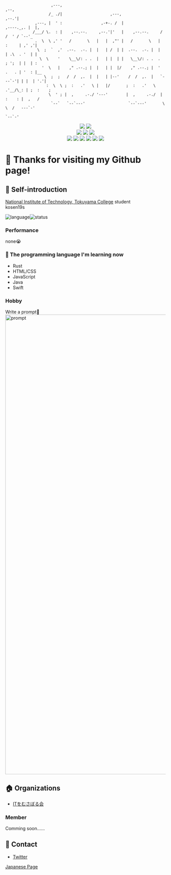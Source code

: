 ```

                    ,---,                                                        ,--,
                   /_ ./|                     ,---,                            ,--.'|
             ,---, |  ' :                 ,-+-. /  |                 ,----._,. |  |,
            /___/ \.  : |    ,--.--.     ,--.'|'   |    ,--.--.     /   /  ' / `--'_
             .  \  \ ,' '   /       \   |   |  ,"' |   /       \   |   :     | ,' ,'|
              \  ;  `  ,'  .--.  .-. |  |   | /  | |  .--.  .-. |  |   | .\  . '  | |
               \  \    '    \__\/: . .  |   | |  | |   \__\/: . .  .   ; ';  | |  | :
                '  \   |    ," .--.; |  |   | |  |/    ," .--.; |  '   .   . | '  : |__
                 \  ;  ;   /  /  ,.  |  |   | |--'    /  /  ,.  |   `---`-'| | |  | '.'|
                  :  \  \ ;  :   .'   \ |   |/       ;  :   .'   \  .'__/\_: | ;  :    ;
                   \  ' ; |  ,     .-./ '---'        |  ,     .-./  |   :    : |  ,   /
                    `--`   `--`---'                   `--`---'       \   \  /   ---`-'
                                                                      `--`-'

```

<div align="center">
<img src="https://img.shields.io/badge/age-16-9cf.svg?style=flat"></img>
<img src="https://img.shields.io/badge/たけのこ派orきのこ派-平和主義-success.svg?style=flat"></img><br>
<img src="https://img.shields.io/badge/OS-macOS-critical.svg?style=flat"></img>
<img src="https://img.shields.io/badge/Apple-respect-orange.svg?style=flat&logo=Apple"></img>
<img src="https://img.shields.io/badge/Mac-Love-ff69b4.svg?style=flat"></img><br>
<img src="https://img.shields.io/badge/Java-Well-brightgreen.svg?style=flat&logo=Java"></img>
<img src="https://img.shields.io/badge/HTML-Well-information.svg?style=flat&logo=HTML5"></img>
<img src="https://img.shields.io/badge/JavaScript-Well-brightgreen.svg?style=flat&logo=JavaScript"></img>
<img src="https://img.shields.io/badge/Swift-Soso-important.svg?style=flat&logo=Swift"></img>
<img src="https://img.shields.io/badge/Rust-Soso-important.svg?style=flat&logo=Rust"></img>
<img src="https://img.shields.io/badge/PRO-になりたい-blueviolet.svg?style=flat"></img>
</div>


# :wave: Thanks for visiting my Github page!

## :tada: Self-introduction

[National Institute of Technology, Tokuyama College](https://www.tokuyama.ac.jp) student<br>kosen19s

![language](https://github-readme-stats.vercel.app/api/top-langs/?username=YanagiTakafumi&layout=compact)![status](https://github-readme-stats.vercel.app/api?username=YanagiTakafumi&show_icons=true&theme=tokyonight)

### Performance

none:sob:

### :book: The programming language I'm learning now

* Rust
* HTML/CSS
* JavaScript
* Java
* Swift

### Hobby

Write a prompt:heartbeat:<br>
<img width="1440" alt="prompt" src="https://user-images.githubusercontent.com/57137136/86988524-654c9780-c1d3-11ea-913b-d6c234a8692c.png">

## :house: Organizations

* [ITをむさぼる会](https://github.com/tokuyama-it)

### Member

Comming soon......

## :postbox: Contact

* [Twitter](https://twitter.com/x7jkUzTfgbF4gBd)

[Japanese Page](https://github.com/YanagiTakafumi/YanagiTakafumi/blob/master/README_Ja.md)